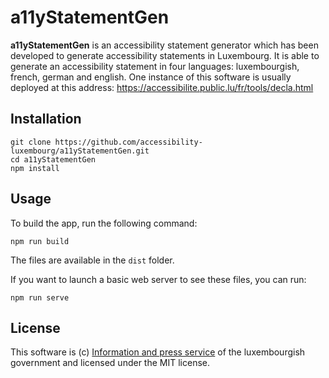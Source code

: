# a11yStatementGen

**a11yStatementGen** is an accessibility statement generator which has been developed to generate accessibility statements in Luxembourg. It is able to generate an accessibility statement in four languages: luxembourgish, french, german and english. One instance of this software is usually deployed at this address:
https://accessibilite.public.lu/fr/tools/decla.html


## Installation

```
git clone https://github.com/accessibility-luxembourg/a11yStatementGen.git
cd a11yStatementGen
npm install
```

## Usage

To build the app, run the following command:
```
npm run build
```

The files are available in the `dist` folder.

If you want to launch a basic web server to see these files, you can run: 
```
npm run serve
```

## License
This software is (c) [Information and press service](https://sip.gouvernement.lu/en.html) of the luxembourgish government and licensed under the MIT license.
